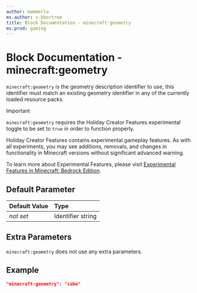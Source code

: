 ```yaml
---
author: mammerla
ms.author: v-bbortree
title: Block Documentation - minecraft:geometry
ms.prod: gaming
---
```


# Block Documentation - minecraft:geometry

`minecraft:geometry` is the geometry description identifier to use, this identifier must match an existing geometry identifier in any of the currently loaded resource packs.

>[!IMPORTANT]
> `minecraft:geometry` requires the Holiday Creator Features experimental toggle to be set to `true` in order to function properly.
>
>Holiday Creator Features contains experimental gameplay features. As with all experiments, you may see additions, removals, and changes in functionality in Minecraft versions without significant advanced warning.
>
>To learn more about Experimental Features, please visit [Experimental Features in Minecraft: Bedrock Edition](../../../../../Documents/ExperimentalFeaturesToggle.md).

## Default Parameter

|Default Value|Type |
|:----|:----|
|*not set*| Identifier string|

## Extra Parameters

`minecraft:geometry` does not use any extra parameters.

## Example

```json
"minecraft:geometry": "cube"
```
